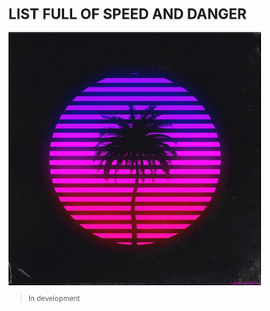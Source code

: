 # LIST FULL OF SPEED AND DANGER

![go](https://github.com/atre/awesome-outrun/raw/master/img/palm.gif)

> In development